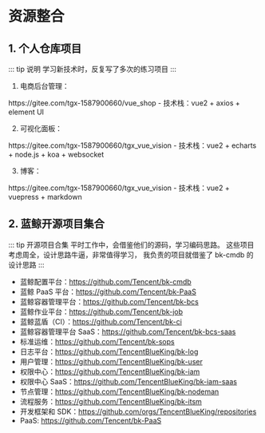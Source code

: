 # 资源整合
## 1. 个人仓库项目
::: tip 说明
学习新技术时，反复写了多次的练习项目
:::
1. 电商后台管理：
<tgx-link href="https://gitee.com/tgx-1587900660/vue_shop">
https://gitee.com/tgx-1587900660/vue_shop
</tgx-link>
    - 技术栈：vue2 + axios + element UI

2. 可视化面板：
<tgx-link href="https://gitee.com/tgx-1587900660/tgx_vue_vision">
https://gitee.com/tgx-1587900660/tgx_vue_vision
</tgx-link>
    - 技术栈：vue2 + echarts + node.js + koa + websocket

3. 博客：
<tgx-link href="https://gitee.com/tgx-1587900660/tgx_vue_vision">
https://gitee.com/tgx-1587900660/tgx_vue_vision
</tgx-link>
    - 技术栈：vue2 + vuepress + markdown

## 2. 蓝鲸开源项目集合

::: tip 开源项目合集
平时工作中，会借鉴他们的源码，学习编码思路。
这些项目考虑周全，设计思路牛逼，非常值得学习，
我负责的项目就借鉴了 <tgx-link href="https://github.com/Tencent/bk-cmdb">bk-cmdb</tgx-link> 的设计思路
:::

-   蓝鲸配置平台：<tgx-link href="https://github.com/Tencent/bk-cmdb">https://github.com/Tencent/bk-cmdb</tgx-link>
-   蓝鲸 PaaS 平台：<tgx-link href="https://github.com/Tencent/bk-PaaS">https://github.com/Tencent/bk-PaaS</tgx-link>
-   蓝鲸容器管理平台：<tgx-link href="https://github.com/Tencent/bk-bcs">https://github.com/Tencent/bk-bcs</tgx-link>
-   蓝鲸作业平台：<tgx-link href="https://github.com/Tencent/bk-job">https://github.com/Tencent/bk-job</tgx-link>
-   蓝鲸蓝盾（CI）：<tgx-link href="https://github.com/Tencent/bk-ci">https://github.com/Tencent/bk-ci</tgx-link>
-   蓝鲸容器管理平台 SaaS：<tgx-link href="https://github.com/Tencent/bk-bcs-saas">https://github.com/Tencent/bk-bcs-saas</tgx-link>
-   标准运维：<tgx-link href="https://github.com/Tencent/bk-sops">https://github.com/Tencent/bk-sops</tgx-link>
-   日志平台：<tgx-link href="https://github.com/TencentBlueKing/bk-log">https://github.com/TencentBlueKing/bk-log</tgx-link>
-   用户管理：<tgx-link href="https://github.com/TencentBlueKing/bk-user">https://github.com/TencentBlueKing/bk-user</tgx-link>
-   权限中心：<tgx-link href="https://github.com/TencentBlueKing/bk-iam">https://github.com/TencentBlueKing/bk-iam</tgx-link>
-   权限中心 SaaS：<tgx-link href="https://github.com/TencentBlueKing/bk-iam-saas">https://github.com/TencentBlueKing/bk-iam-saas</tgx-link>
-   节点管理：<tgx-link href="https://github.com/TencentBlueKing/bk-nodeman">https://github.com/TencentBlueKing/bk-nodeman</tgx-link>
-   流程服务：<tgx-link href="https://github.com/TencentBlueKing/bk-itsm">https://github.com/TencentBlueKing/bk-itsm</tgx-link>
-   开发框架和 SDK：<tgx-link href="https://github.com/orgs/TencentBlueKing/repositories">https://github.com/orgs/TencentBlueKing/repositories</tgx-link>
-   PaaS: <tgx-link href="https://github.com/Tencent/bk-PaaS">https://github.com/Tencent/bk-PaaS</tgx-link>
